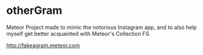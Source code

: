 # otherGram
Meteor Project made to mimic the notorious Instagram app, and to also help myself get better acquainted with Meteor's Collection FS.

http://fakeagram.meteor.com

